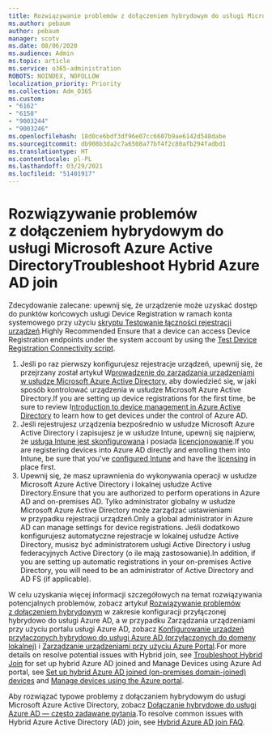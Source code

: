 ```yaml
---
title: Rozwiązywanie problemów z dołączeniem hybrydowym do usługi Microsoft Azure Active Directory
ms.author: pebaum
author: pebaum
manager: scotv
ms.date: 08/06/2020
ms.audience: Admin
ms.topic: article
ms.service: o365-administration
ROBOTS: NOINDEX, NOFOLLOW
localization_priority: Priority
ms.collection: Adm_O365
ms.custom:
- "6162"
- "6158"
- "9003244"
- "9003246"
ms.openlocfilehash: 18d0ce6bdf3df96e07cc6607b9ae6142d548dabe
ms.sourcegitcommit: db908b3da2c7a6508a77bf4f2c80afb294fadbd1
ms.translationtype: HT
ms.contentlocale: pl-PL
ms.lasthandoff: 03/29/2021
ms.locfileid: "51401917"
---
```

# <a name="troubleshoot-hybrid-azure-ad-join"></a><span data-ttu-id="e50d1-102">Rozwiązywanie problemów z dołączeniem hybrydowym do usługi Microsoft Azure Active Directory</span><span class="sxs-lookup"><span data-stu-id="e50d1-102">Troubleshoot Hybrid Azure AD join</span></span>

<span data-ttu-id="e50d1-103">Zdecydowanie zalecane: upewnij się, że urządzenie może uzyskać dostęp do punktów końcowych usługi Device Registration w ramach konta systemowego przy użyciu [skryptu Testowanie łączności rejestracji urządzeń](https://docs.microsoft.com/samples/azure-samples/testdeviceregconnectivity/testdeviceregconnectivity/).</span><span class="sxs-lookup"><span data-stu-id="e50d1-103">Highly Recommended Ensure that a device can access Device Registration endpoints under the system account by using the [Test Device Registration Connectivity script](https://docs.microsoft.com/samples/azure-samples/testdeviceregconnectivity/testdeviceregconnectivity/).</span></span>

1. <span data-ttu-id="e50d1-104">Jeśli po raz pierwszy konfigurujesz rejestracje urządzeń, upewnij się, że przejrzany został artykuł W[prowadzenie do zarządzania urządzeniami w usłudze Microsoft Azure Active Directory](https://docs.microsoft.com/samples/azure-samples/testdeviceregconnectivity/testdeviceregconnectivity/), aby dowiedzieć się, w jaki sposób kontrolować urządzenia w usłudze Microsoft Azure Active Directory.</span><span class="sxs-lookup"><span data-stu-id="e50d1-104">If you are setting up device registrations for the first time, be sure to review I[ntroduction to device management in Azure Active Directory](https://docs.microsoft.com/samples/azure-samples/testdeviceregconnectivity/testdeviceregconnectivity/) to learn how to get devices under the control of Azure AD.</span></span>
1. <span data-ttu-id="e50d1-105">Jeśli rejestrujesz urządzenia bezpośrednio w usłudze Microsoft Azure Active Directory i zapisujesz je w usłudze Intune, upewnij się najpierw, że [usługa Intune jest skonfigurowana](https://docs.microsoft.com/mem/intune/enrollment/device-enrollment?WT.mc_id=Portal-Microsoft_Azure_Support) i posiada [licencjonowanie](https://docs.microsoft.com/mem/intune/fundamentals/licenses-assign?WT.mc_id=Portal-Microsoft_Azure_Support).</span><span class="sxs-lookup"><span data-stu-id="e50d1-105">If you are registering devices into Azure AD directly and enrolling them into Intune, be sure that you've [configured Intune](https://docs.microsoft.com/mem/intune/enrollment/device-enrollment?WT.mc_id=Portal-Microsoft_Azure_Support) and have the [licensing](https://docs.microsoft.com/mem/intune/fundamentals/licenses-assign?WT.mc_id=Portal-Microsoft_Azure_Support) in place first.</span></span>
1. <span data-ttu-id="e50d1-106">Upewnij się, że masz uprawnienia do wykonywania operacji w usłudze Microsoft Azure Active Directory i lokalnej usłudze Active Directory.</span><span class="sxs-lookup"><span data-stu-id="e50d1-106">Ensure that you are authorized to perform operations in Azure AD and on-premises AD.</span></span> <span data-ttu-id="e50d1-107">Tylko administrator globalny w usłudze Microsoft Azure Active Directory może zarządzać ustawieniami w przypadku rejestracji urządzeń.</span><span class="sxs-lookup"><span data-stu-id="e50d1-107">Only a global administrator in Azure AD can manage settings for device registrations.</span></span> <span data-ttu-id="e50d1-108">Jeśli dodatkowo konfigurujesz automatyczne rejestracje w lokalnej usłudze Active Directory, musisz być administratorem usługi Active Directory i usług federacyjnych Active Directory (o ile mają zastosowanie).</span><span class="sxs-lookup"><span data-stu-id="e50d1-108">In addition, if you are setting up automatic registrations in your on-premises Active Directory, you will need to be an administrator of Active Directory and AD FS (if applicable).</span></span>

<span data-ttu-id="e50d1-109">W celu uzyskania więcej informacji szczegółowych na temat rozwiązywania potencjalnych problemów, zobacz artykuł [Rozwiązywanie problemów z dołączeniem hybrydowym](https://docs.microsoft.com/azure/active-directory/devices/troubleshoot-hybrid-join-windows-current) w zakresie konfiguracji przyłączonej hybrydowo do usługi Azure AD, a w przypadku Zarządzania urządzeniami przy użyciu portalu usługi Azure AD, zobacz [Konfigurowanie urządzeń przyłączonych hybrydowo do usługi Azure AD (przyłączonych do domeny lokalnej)](https://docs.microsoft.com/azure/active-directory/devices/hybrid-azuread-join-plan?WT.mc_id=Portal-Microsoft_Azure_Support) i [Zarządzanie urządzeniami przy użyciu Azure Portal](https://docs.microsoft.com/azure/active-directory/devices/device-management-azure-portal?WT.mc_id=Portal-Microsoft_Azure_Support).</span><span class="sxs-lookup"><span data-stu-id="e50d1-109">For more details on resolve potential issues with Hybrid join, see [Troubleshoot Hybrid Join](https://docs.microsoft.com/azure/active-directory/devices/troubleshoot-hybrid-join-windows-current) for set up hybrid Azure AD joined and Manage Devices using Azure Ad portal, see [Set up hybrid Azure AD joined (on-premises domain-joined) devices](https://docs.microsoft.com/azure/active-directory/devices/hybrid-azuread-join-plan?WT.mc_id=Portal-Microsoft_Azure_Support) and [Manage devices using the Azure portal](https://docs.microsoft.com/azure/active-directory/devices/device-management-azure-portal?WT.mc_id=Portal-Microsoft_Azure_Support).</span></span>

<span data-ttu-id="e50d1-110">Aby rozwiązać typowe problemy z dołączaniem hybrydowym do usługi Microsoft Azure Active Directory, zobacz [Dołączanie hybrydowe do usługi Azure AD — często zadawane pytania](https://docs.microsoft.com/azure/active-directory/devices/faq#hybrid-azure-ad-join-faq).</span><span class="sxs-lookup"><span data-stu-id="e50d1-110">To resolve common issues with Hybrid Azure Active Directory (AD) join, see [Hybrid Azure AD join FAQ](https://docs.microsoft.com/azure/active-directory/devices/faq#hybrid-azure-ad-join-faq).</span></span>
